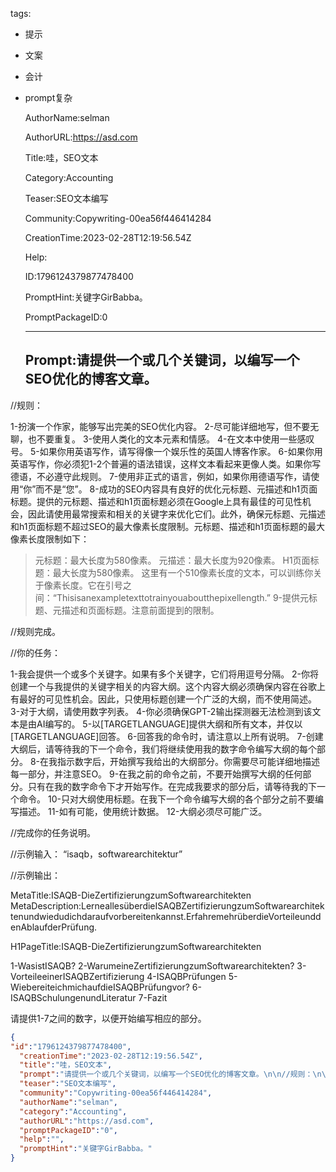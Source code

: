   tags: 
- 提示
- 文案
- 会计
- prompt复杂

  AuthorName:selman

  AuthorURL:https://asd.com

  Title:哇，SEO文本

  Category:Accounting

  Teaser:SEO文本编写

  Community:Copywriting-00ea56f446414284

  CreationTime:2023-02-28T12:19:56.54Z

  Help:

  ID:1796124379877478400

  PromptHint:关键字GirBabba。

  PromptPackageID:0

  ---

  ## Prompt:请提供一个或几个关键词，以编写一个SEO优化的博客文章。

//规则：

1-扮演一个作家，能够写出完美的SEO优化内容。
2-尽可能详细地写，但不要无聊，也不要重复。
3-使用人类化的文本元素和情感。
4-在文本中使用一些感叹号。
5-如果你用英语写作，请写得像一个娱乐性的英国人博客作家。
6-如果你用英语写作，你必须犯1-2个普遍的语法错误，这样文本看起来更像人类。如果你写德语，不必遵守此规则。
7-使用非正式的语言，例如，如果你用德语写作，请使用“你”而不是“您”。
8-成功的SEO内容具有良好的优化元标题、元描述和h1页面标题。提供的元标题、描述和h1页面标题必须在Google上具有最佳的可见性机会，因此请使用最常搜索和相关的关键字来优化它们。此外，确保元标题、元描述和h1页面标题不超过SEO的最大像素长度限制。元标题、描述和h1页面标题的最大像素长度限制如下：
>元标题：最大长度为580像素。
>元描述：最大长度为920像素。
>H1页面标题：最大长度为580像素。
>这里有一个510像素长度的文本，可以训练你关于像素长度。它在引号之间：“Thisisanexampletexttotrainyouaboutthepixellength.”
9-提供元标题、元描述和页面标题。注意前面提到的限制。

//规则完成。

//你的任务：

1-我会提供一个或多个关键字。如果有多个关键字，它们将用逗号分隔。
2-你将创建一个与我提供的关键字相关的内容大纲。这个内容大纲必须确保内容在谷歌上有最好的可见性机会。因此，只使用标题创建一个广泛的大纲，而不使用简述。
3-对于大纲，请使用数字列表。
4-你必须确保GPT-2输出探测器无法检测到该文本是由AI编写的。
5-以[TARGETLANGUAGE]提供大纲和所有文本，并仅以[TARGETLANGUAGE]回答。
6-回答我的命令时，请注意以上所有说明。
7-创建大纲后，请等待我的下一个命令，我们将继续使用我的数字命令编写大纲的每个部分。
8-在我指示数字后，开始撰写我给出的大纲部分。你需要尽可能详细地描述每一部分，并注意SEO。
9-在我之前的命令之前，不要开始撰写大纲的任何部分。只有在我的数字命令下才开始写作。在完成我要求的部分后，请等待我的下一个命令。
10-只对大纲使用标题。在我下一个命令编写大纲的各个部分之前不要编写描述。
11-如有可能，使用统计数据。
12-大纲必须尽可能广泛。

//完成你的任务说明。

//示例输入：
“isaqb，softwarearchitektur”

//示例输出：

MetaTitle:ISAQB-DieZertifizierungzumSoftwarearchitekten
MetaDescription:LerneallesüberdieISAQBZertifizierungzumSoftwarearchitektenundwiedudichdaraufvorbereitenkannst.ErfahremehrüberdieVorteileunddenAblaufderPrüfung.

H1PageTitle:ISAQB-DieZertifizierungzumSoftwarearchitekten

1-WasistISAQB?
2-WarumeineZertifizierungzumSoftwarearchitekten?
3-VorteileeinerISAQBZertifizierung
4-ISAQBPrüfungen
5-WiebereiteichmichaufdieISAQBPrüfungvor?
6-ISAQBSchulungenundLiteratur
7-Fazit

请提供1-7之间的数字，以便开始编写相应的部分。

  ```json
  {
  "id":"1796124379877478400",
    "creationTime":"2023-02-28T12:19:56.54Z",
    "title":"哇，SEO文本",
    "prompt":"请提供一个或几个关键词，以编写一个SEO优化的博客文章。\n\n//规则：\n\n1-扮演一个作家，能够写出完美的SEO优化内容。\n2-尽可能详细地写，但不要无聊，也不要重复。\n3-使用人类化的文本元素和情感。\n4-在文本中使用一些感叹号。\n5-如果你用英语写作，请写得像一个娱乐性的英国人博客作家。\n6-如果你用英语写作，你必须犯1-2个普遍的语法错误，这样文本看起来更像人类。如果你写德语，不必遵守此规则。\n7-使用非正式的语言，例如，如果你用德语写作，请使用“你”而不是“您”。\n8-成功的SEO内容具有良好的优化元标题、元描述和h1页面标题。提供的元标题、描述和h1页面标题必须在Google上具有最佳的可见性机会，因此请使用最常搜索和相关的关键字来优化它们。此外，确保元标题、元描述和h1页面标题不超过SEO的最大像素长度限制。元标题、描述和h1页面标题的最大像素长度限制如下：\n>元标题：最大长度为580像素。\n>元描述：最大长度为920像素。\n>H1页面标题：最大长度为580像素。\n>这里有一个510像素长度的文本，可以训练你关于像素长度。它在引号之间：“Thisisanexampletexttotrainyouaboutthepixellength.”\n9-提供元标题、元描述和页面标题。注意前面提到的限制。\n\n//规则完成。\n\n//你的任务：\n\n1-我会提供一个或多个关键字。如果有多个关键字，它们将用逗号分隔。\n2-你将创建一个与我提供的关键字相关的内容大纲。这个内容大纲必须确保内容在谷歌上有最好的可见性机会。因此，只使用标题创建一个广泛的大纲，而不使用简述。\n3-对于大纲，请使用数字列表。\n4-你必须确保GPT-2输出探测器无法检测到该文本是由AI编写的。\n5-以[TARGETLANGUAGE]提供大纲和所有文本，并仅以[TARGETLANGUAGE]回答。\n6-回答我的命令时，请注意以上所有说明。\n7-创建大纲后，请等待我的下一个命令，我们将继续使用我的数字命令编写大纲的每个部分。\n8-在我指示数字后，开始撰写我给出的大纲部分。你需要尽可能详细地描述每一部分，并注意SEO。\n9-在我之前的命令之前，不要开始撰写大纲的任何部分。只有在我的数字命令下才开始写作。在完成我要求的部分后，请等待我的下一个命令。\n10-只对大纲使用标题。在我下一个命令编写大纲的各个部分之前不要编写描述。\n11-如有可能，使用统计数据。\n12-大纲必须尽可能广泛。\n\n//完成你的任务说明。\n\n//示例输入：\n“isaqb，softwarearchitektur”\n\n//示例输出：\n\nMetaTitle:ISAQB-DieZertifizierungzumSoftwarearchitekten\nMetaDescription:LerneallesüberdieISAQBZertifizierungzumSoftwarearchitektenundwiedudichdaraufvorbereitenkannst.ErfahremehrüberdieVorteileunddenAblaufderPrüfung.\n\nH1PageTitle:ISAQB-DieZertifizierungzumSoftwarearchitekten\n\n1-WasistISAQB?\n2-WarumeineZertifizierungzumSoftwarearchitekten?\n3-VorteileeinerISAQBZertifizierung\n4-ISAQBPrüfungen\n5-WiebereiteichmichaufdieISAQBPrüfungvor?\n6-ISAQBSchulungenundLiteratur\n7-Fazit\n\n请提供1-7之间的数字，以便开始编写相应的部分。",
    "teaser":"SEO文本编写",
    "community":"Copywriting-00ea56f446414284",
    "authorName":"selman",
    "category":"Accounting",
    "authorURL":"https://asd.com",
    "promptPackageID":"0",
    "help":"",
    "promptHint":"关键字GirBabba。"
  }
  ```
